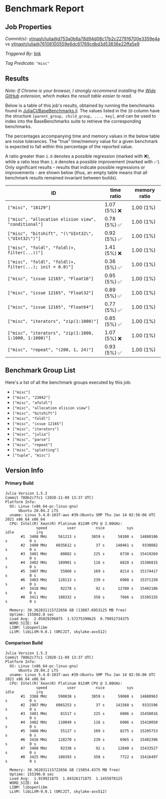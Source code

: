 # Benchmark Report

## Job Properties

*Commit(s):* [vtjnash/julia@d753a0b6a78d94d08c17b2c227916700e3359e4a](https://github.com/vtjnash/julia/commit/d753a0b6a78d94d08c17b2c227916700e3359e4a) vs [vtjnash/julia@76106100559e6dc61769cdbd3d53836e22ffa5e9](https://github.com/vtjnash/julia/commit/76106100559e6dc61769cdbd3d53836e22ffa5e9)

*Triggered By:* [link](https://github.com/vtjnash/julia/commit/d753a0b6a78d94d08c17b2c227916700e3359e4a#commitcomment-47515446)

*Tag Predicate:* `"misc"`

## Results

*Note: If Chrome is your browser, I strongly recommend installing the [Wide GitHub](https://chrome.google.com/webstore/detail/wide-github/kaalofacklcidaampbokdplbklpeldpj?hl=en)
extension, which makes the result table easier to read.*

Below is a table of this job's results, obtained by running the benchmarks found in
[JuliaCI/BaseBenchmarks.jl](https://github.com/JuliaCI/BaseBenchmarks.jl). The values
listed in the `ID` column have the structure `[parent_group, child_group, ..., key]`,
and can be used to index into the BaseBenchmarks suite to retrieve the corresponding
benchmarks.

The percentages accompanying time and memory values in the below table are noise tolerances. The "true"
time/memory value for a given benchmark is expected to fall within this percentage of the reported value.

A ratio greater than `1.0` denotes a possible regression (marked with :x:), while a ratio less
than `1.0` denotes a possible improvement (marked with :white_check_mark:). Only significant results - results
that indicate possible regressions or improvements - are shown below (thus, an empty table means that all
benchmark results remained invariant between builds).

| ID | time ratio | memory ratio |
|----|------------|--------------|
| `["misc", "18129"]` | 1.07 (5%) :x: | 1.00 (1%)  |
| `["misc", "allocation elision view", "conditional"]` | 0.78 (5%) :white_check_mark: | 1.00 (1%)  |
| `["misc", "bitshift", "(\"UInt32\", \"UInt32\")"]` | 0.92 (5%) :white_check_mark: | 1.00 (1%)  |
| `["misc", "foldl", "foldl(+, filter(...))"]` | 1.41 (5%) :x: | 1.00 (1%)  |
| `["misc", "foldl", "foldl(+, filter(...); init = 0.0)"]` | 0.36 (5%) :white_check_mark: | 1.00 (1%)  |
| `["misc", "issue 12165", "Float16"]` | 0.95 (5%) :white_check_mark: | 1.00 (1%)  |
| `["misc", "issue 12165", "Float32"]` | 0.89 (5%) :white_check_mark: | 1.00 (1%)  |
| `["misc", "issue 12165", "Float64"]` | 0.77 (5%) :white_check_mark: | 1.00 (1%)  |
| `["misc", "iterators", "zip(1:1000)"]` | 0.85 (5%) :white_check_mark: | 1.00 (1%)  |
| `["misc", "iterators", "zip(1:1000, 1:1000, 1:1000)"]` | 1.07 (5%) :x: | 1.00 (1%)  |
| `["misc", "repeat", "(200, 1, 24)"]` | 0.93 (5%) :white_check_mark: | 1.00 (1%)  |

## Benchmark Group List

Here's a list of all the benchmark groups executed by this job:

- `["misc"]`
- `["misc", "23042"]`
- `["misc", "afoldl"]`
- `["misc", "allocation elision view"]`
- `["misc", "bitshift"]`
- `["misc", "foldl"]`
- `["misc", "issue 12165"]`
- `["misc", "iterators"]`
- `["misc", "julia"]`
- `["misc", "parse"]`
- `["misc", "repeat"]`
- `["misc", "splatting"]`
- `["tuple", "misc"]`

## Version Info

#### Primary Build

```
Julia Version 1.5.3
Commit 788b2c77c1 (2020-11-09 13:37 UTC)
Platform Info:
  OS: Linux (x86_64-pc-linux-gnu)
      Ubuntu 20.04.2 LTS
  uname: Linux 5.4.0-1037-aws #39-Ubuntu SMP Thu Jan 14 02:56:06 UTC 2021 x86_64 x86_64
  CPU: Intel(R) Xeon(R) Platinum 8124M CPU @ 3.00GHz: 
              speed         user         nice          sys         idle          irq
       #1  3408 MHz     561213 s       3859 s      58108 s   14880106 s          0 s
       #2  3400 MHz    6035612 s         37 s     140461 s    9330882 s          0 s
       #3  3401 MHz      80882 s        225 s       6730 s   15419269 s          0 s
       #4  3402 MHz     109901 s        116 s       6828 s   15386815 s          0 s
       #5  3407 MHz      55060 s        169 s       8214 s   15174417 s          0 s
       #6  3403 MHz     128113 s        239 s       6908 s   15371150 s          0 s
       #7  3418 MHz      92278 s         92 s      12780 s   15402186 s          0 s
       #8  3411 MHz     108332 s        358 s       7666 s   15385155 s          0 s
       
  Memory: 30.362831115722656 GB (13887.6953125 MB free)
  Uptime: 155082.0 sec
  Load Avg:  2.05029296875  1.57275390625  0.79052734375
  WORD_SIZE: 64
  LIBM: libopenlibm
  LLVM: libLLVM-9.0.1 (ORCJIT, skylake-avx512)

```

#### Comparison Build

```
Julia Version 1.5.3
Commit 788b2c77c1 (2020-11-09 13:37 UTC)
Platform Info:
  OS: Linux (x86_64-pc-linux-gnu)
      Ubuntu 20.04.2 LTS
  uname: Linux 5.4.0-1037-aws #39-Ubuntu SMP Thu Jan 14 02:56:06 UTC 2021 x86_64 x86_64
  CPU: Intel(R) Xeon(R) Platinum 8124M CPU @ 3.00GHz: 
              speed         user         nice          sys         idle          irq
       #1  3388 MHz     590838 s       3859 s      59088 s   14880963 s          0 s
       #2  2987 MHz    6065253 s         37 s     141568 s    9331596 s          0 s
       #3  3401 MHz      81517 s        225 s       6806 s   15450016 s          0 s
       #4  3402 MHz     110049 s        116 s       6906 s   15418050 s          0 s
       #5  3400 MHz      55127 s        169 s       8275 s   15205753 s          0 s
       #6  3416 MHz     128270 s        239 s       6965 s   15402396 s          0 s
       #7  3408 MHz      92338 s         92 s      12840 s   15433527 s          0 s
       #8  3425 MHz     108393 s        358 s       7722 s   15416497 s          0 s
       
  Memory: 30.362831115722656 GB (15054.4375 MB free)
  Uptime: 155396.0 sec
  Load Avg:  1.919921875  1.84326171875  1.1455078125
  WORD_SIZE: 64
  LIBM: libopenlibm
  LLVM: libLLVM-9.0.1 (ORCJIT, skylake-avx512)

```
